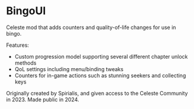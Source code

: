 # BingoUI

Celeste mod that adds counters and quality-of-life changes for use in bingo.

Features:
- Custom progression model supporting several different chapter unlock methods
- QoL settings including menu/binding tweaks
- Counters for in-game actions such as stunning seekers and collecting keys

Originally created by Spirialis, and given access to the Celeste Community in 2023. Made public in 2024.
